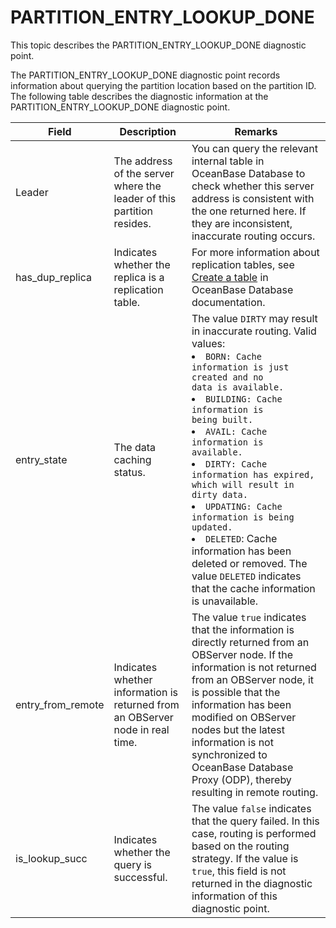 # PARTITION_ENTRY_LOOKUP_DONE

This topic describes the PARTITION_ENTRY_LOOKUP_DONE diagnostic point.

The PARTITION_ENTRY_LOOKUP_DONE diagnostic point records information about querying the partition location based on the partition ID. The following table describes the diagnostic information at the PARTITION_ENTRY_LOOKUP_DONE diagnostic point.

| Field | Description | Remarks |
|-------------|-------------|--------------|
| Leader | The address of the server where the leader of this partition resides. | You can query the relevant internal table in OceanBase Database to check whether this server address is consistent with the one returned here. If they are inconsistent, inaccurate routing occurs.  |
| has_dup_replica | Indicates whether the replica is a replication table. | For more information about replication tables, see [Create a table](https://en.oceanbase.com/docs/common-oceanbase-database-10000000001105790) in OceanBase Database documentation.  |
| entry_state | The data caching status. |  The value `DIRTY` may result in inaccurate routing. Valid values: </li><li><code>BORN: Cache information is just created and no data is available.</code> </li><li><code>BUILDING: Cache information is being built.</code> </li><li><code>AVAIL: Cache information is available.</code> </li><li><code>DIRTY: Cache information has expired, which will result in dirty data.</code> </li><li><code>UPDATING: Cache information is being updated.</code> </li><li><code>DELETED</code>: Cache information has been deleted or removed. The value `DELETED` indicates that the cache information is unavailable. </li></ul> |
| entry_from_remote | Indicates whether information is returned from an OBServer node in real time. | The value `true` indicates that the information is directly returned from an OBServer node. If the information is not returned from an OBServer node, it is possible that the information has been modified on OBServer nodes but the latest information is not synchronized to OceanBase Database Proxy (ODP), thereby resulting in remote routing.  |
| is_lookup_succ | Indicates whether the query is successful. | The value `false` indicates that the query failed. In this case, routing is performed based on the routing strategy. If the value is `true`, this field is not returned in the diagnostic information of this diagnostic point.  |
